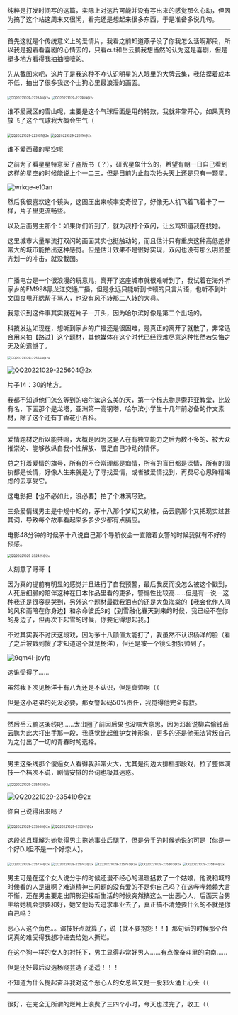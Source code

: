纯粹是打发时间写的这篇，实际上对这片可能并没有写出来的感觉那么心动，但因为搞了这个站这周末又很闲，看完还是想起来很多东西，于是准备多说几句。

***

首先这就是个传统意义上的爱情片，我看之前知道燕子没了你我怎么活啊那段，所以我是抱着看喜剧的心情去的，只看cut和岳云鹏我想当然的认为这是喜剧，但是挺多地方看得我抽抽噎噎的。

先从截图来吧，这片子是我这种不咋认识明星的人眼里的大牌云集，我估摸着成本不低，拍出了很多我这个土狗心里最浪漫的画面。



<img src="QQ20221029-222846@2x.png" alt="QQ20221029-222846@2x" style="zoom:50%;" />

<img src="QQ20221029-222959@2x.png" alt="QQ20221029-222959@2x" style="zoom:50%;" />



谁不爱藏区的雪山呢，主要是这个气球后面是用的特效，我就非常开心，如果真的放飞了这个气球我大概会生气（



<img src="QQ20221029-223107@2x.png" alt="QQ20221029-223107@2x" style="zoom:50%;" />

<img src="QQ20221029-223116@2x.png" alt="QQ20221029-223116@2x" style="zoom:50%;" />



谁不爱西藏的星空呢

之前为了看星星特意买了盗版书（？），研究星象什么的，希望有朝一日自己看到这样的星空的时候能说上个一二三，但是目前为止每次抬头天上还是只有一颗星。

<img src="wrkqe-e10an.gif" alt="wrkqe-e10an" style="zoom:100%;" />



然后我很喜欢这个镜头，这图压出来帧率变奇怪了，好像无人机飞着飞着卡了一样，片子里更流畅些。

以及后面男主那个：如果你们听到了，就为我打个双闪，让幺鸡知道我在找她。

这里城市大量车流打双闪的画面其实也挺触动的，而且估计只有重庆这种高低差非常大的城市能拍出这种感觉。但是估计效果不是很好实现，双闪也没有那么明显整齐划一的冲击，就没截图。



***

广播电台是一个很浪漫的玩意儿，离开了这座城市就很难听到了，我试着在海外听家乡的FM998黑龙江交通广播，但是永远只能听到卡顿的只言片语，也听不到叶文国良甩开腮帮子骂人，也没有风不转那二人转的大兵。

我意识到这件事其实就在片子一开头，因为哈尔滨好像是第二个出场的。

科技发达如现在，想听到家乡的广播还是很困难，是真正的离开了就散了，非常适合用来拍【路过】这个题材，其他媒体在这个时代已经很难尽意这种怅然若失悔之无及的遗憾了。

<img src="QQ20221029-225544@2x.png" alt="QQ20221029-225544@2x" style="zoom:50%;" />

![QQ20221029-225604@2x](QQ20221029-225604@2x.png)



片子14：30的地方。

我都不知道他们怎么等到的哈尔滨这么美的天，第一个标志物是索菲亚教堂，比较有名，下面那个是龙塔，亚洲第一高钢塔，哈尔滨小学生十几年前必备的作文素材，除了这个还有丁香花小百科。

***

爱情题材之所以能共鸣，大概是因为这是人在有独立能力之后为数不多的、被大众推崇的、能够放纵自我个性解放、餍足自己冲动的情怀。

总之打着爱情的旗号，所有的不合常理都是痴情，所有的盲目都是深情，所有的固执都是长情，好像人生来就是为了寻找爱情，或者被爱情找到，再费尽心思殚精竭虑的去享受它。

这电影把【也不必如此，没必要】拍了个淋漓尽致。

三条爱情线男主是中规中矩的，茅十八那个梦幻又幼稚，岳云鹏那个又把现实过甚其词，导致每个故事看起来多多少少都有点膈应。

电影48分钟的时候茅十八说自己那个导航仪会一直陪着女警的时候我就有不好的预感。

<img src="QQ20221029-232425@2x.png" alt="QQ20221029-232425@2x" style="zoom:50%;" />



太刻意了哥哥【

因为真的提前有明显的感觉并且进行了自我预警，最后我反而没怎么被这个戳到，人死后细腻的陪伴这种在日本作品里看的更多，警惕性比较高……但是有一说一这种我还是很容易哭到，另外这个题材最戳我泪点的还是大鱼海棠的【我会化作人间的风和雨陪在你身边】和余命彼氏3的【到雪融化春天到来的时候，我已经不在你的身边了，但再次下起雪的时候，你要记得想起我。】

不过其实我不讨厌这段戏，因为茅十八颜值太能打了，我虽然不认识杨洋的脸（看了之后被戳到搜了才知道这个就是杨洋），但还是被一个镜头狠狠帅到了。



![9qm4l-joyfg](9qm4l-joyfg.gif)



这谁受得了……

虽然我下次见杨洋十有八九还是不认识，但是真帅啊（（

但是这小老弟的死没必要，那女警起码50%责任，我觉得他完全有救。

***

然后岳云鹏这条线吧……太出圈了前因后果也没啥大意思，因为邓超说柳岩偷钱岳云鹏为此大打出手那一段，我感觉比起维护女神形象，更多的还是他无法背叛自己为之付出了一切的青春时的选择。

***

男主这条线那个傻逼女人看得我非常火大，尤其是街边大排档那段戏，拉了整体演技一个档次不说，剧情安排的台词也极其迷惑。

<img src="QQ20221029-235402@2x.png" alt="QQ20221029-235402@2x" style="zoom:50%;" />

![QQ20221029-235419@2x](QQ20221029-235419@2x.png)



你自己说得出来吗？



<img src="QQ20221029-235548@2x.png" alt="QQ20221029-235548@2x" style="zoom:50%;" />

<img src="QQ20221029-235557@2x.png" alt="QQ20221029-235557@2x" style="zoom:50%;" />



这段姑且理解为她觉得男主拖她事业后腿了，但是分手的时候她说的可是【你是一个好DJ但不是一个好恋人】。

<img src="QQ20221029-235734@2x.png" alt="QQ20221029-235734@2x" style="zoom:50%;" />

<img src="QQ20221029-235742@2x.png" alt="QQ20221029-235742@2x" style="zoom:50%;" />

<img src="QQ20221029-235753@2x.png" alt="QQ20221029-235753@2x" style="zoom:50%;" />

<img src="QQ20221029-235803@2x.png" alt="QQ20221029-235803@2x" style="zoom:50%;" />

<img src="QQ20221029-235814@2x.png" alt="QQ20221029-235814@2x" style="zoom:50%;" />



男主可是在这个女人说分手的时候还漫不经心的温暖拯救了一个姑娘，他说稻城的时候看的人是谁啊？难道精神出问题的没有爱的不是你自己吗？在这哔哔赖赖大言不惭，还在男主要走出阴影迎接新生活的时候突然搞这么一出恶心人，后面天台男主给她机会想要和好，她又他妈去追求事业去了，真正搞不清楚要什么的不就是你自己吗？

恶心人这个角色。。演技好点就算了，说【就不要抱怨！！】那句话的时候那个台词真的难受得我想冲进去给她人撕烂。

在这个狗一样的女人的衬托下，男主显得非常好男人……有点像奋斗里的向南……

但是还好最后没选杨晓芸选了遥遥！！！

不知道为什么提起奋斗我对这个恶心人的女总监又是一股邪火涌上心头（（



***

很好，在完全无所谓的烂片上浪费了三四个小时，今天也过完了，收工（（